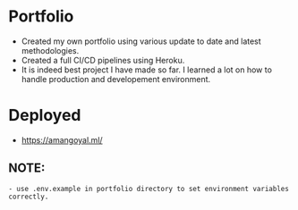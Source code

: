 # Portfolio
- Created my own portfolio using various update to date and latest methodologies. 
- Created a full CI/CD pipelines using Heroku.
- It is indeed best project I have made so far. I learned a lot on how to handle production and developement environment.


# Deployed
* https://amangoyal.ml/

## NOTE:
    - use .env.example in portfolio directory to set environment variables correctly.
